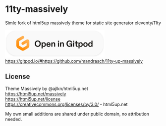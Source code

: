 # 11ty-massively
Simle fork of html5up massively theme for static site generator eleventy/11ty 

[![Open in Gitpod](open-in-gitpod.svg)](https://gitpod.io/#https://github.com/mandrasch/11ty-up-massively)<br>
https://gitpod.io/#https://github.com/mandrasch/11ty-up-massively

## License

Theme Massively by @ajlkn/html5up.net<br>
https://html5up.net/massively <br>
https://html5up.net/license <br>
https://creativecommons.org/licenses/by/3.0/ - html5up.net <br>

My own small additions are shared under public domain, no attribution needed.